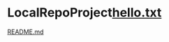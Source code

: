 # LocalRepoProject[hello.txt](https://github.com/user-attachments/files/21067588/hello.txt)
[README.md](https://github.com/user-attachments/files/21067580/README.md)
